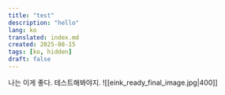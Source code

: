 ```yaml
---
title: "test"
description: "hello"
lang: ko
translated: index.md
created: 2025-08-15
tags: [ko, hidden] 
draft: false
---
```


나는 이게 좋다. 
테스트해봐야지. 
![[eink_ready_final_image.jpg|400]]
